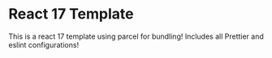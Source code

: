 # React 17 Template

This is a react 17 template using parcel for bundling! Includes all Prettier and eslint configurations!
